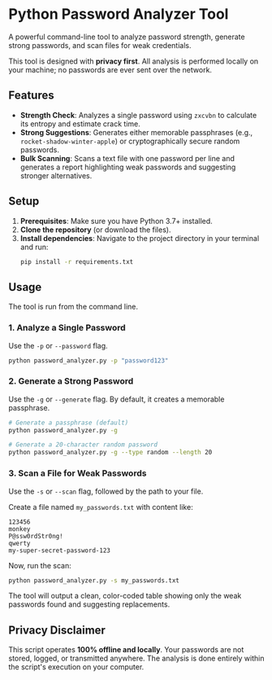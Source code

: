 # Python Password Analyzer Tool

A powerful command-line tool to analyze password strength, generate strong passwords, and scan files for weak credentials.

This tool is designed with **privacy first**. All analysis is performed locally on your machine; no passwords are ever sent over the network.

## Features

- **Strength Check**: Analyzes a single password using `zxcvbn` to calculate its entropy and estimate crack time.
- **Strong Suggestions**: Generates either memorable passphrases (e.g., `rocket-shadow-winter-apple`) or cryptographically secure random passwords.
- **Bulk Scanning**: Scans a text file with one password per line and generates a report highlighting weak passwords and suggesting stronger alternatives.

## Setup

1.  **Prerequisites**: Make sure you have Python 3.7+ installed.
2.  **Clone the repository** (or download the files).
3.  **Install dependencies**: Navigate to the project directory in your terminal and run:
    ```bash
    pip install -r requirements.txt
    ```

## Usage

The tool is run from the command line.

### 1. Analyze a Single Password

Use the `-p` or `--password` flag.

```bash
python password_analyzer.py -p "password123"
```
 <!-- You can add a screenshot here -->

### 2. Generate a Strong Password

Use the `-g` or `--generate` flag. By default, it creates a memorable passphrase.

```bash
# Generate a passphrase (default)
python password_analyzer.py -g

# Generate a 20-character random password
python password_analyzer.py -g --type random --length 20
```

### 3. Scan a File for Weak Passwords

Use the `-s` or `--scan` flag, followed by the path to your file.

Create a file named `my_passwords.txt` with content like:
```
123456
monkey
P@ssw0rdStr0ng!
qwerty
my-super-secret-password-123
```

Now, run the scan:
```bash
python password_analyzer.py -s my_passwords.txt
```

The tool will output a clean, color-coded table showing only the weak passwords found and suggesting replacements.

 <!-- You can add a screenshot here -->

## Privacy Disclaimer

This script operates **100% offline and locally**. Your passwords are not stored, logged, or transmitted anywhere. The analysis is done entirely within the script's execution on your computer.
